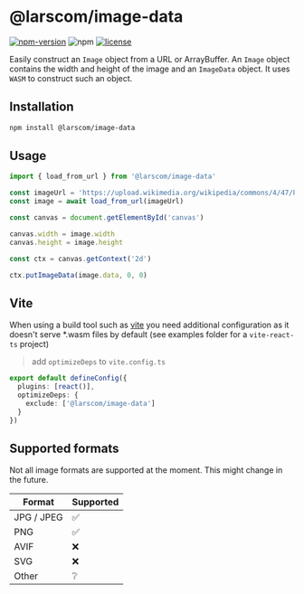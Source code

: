 # @larscom/image-data

[![npm-version](https://img.shields.io/npm/v/@larscom/image-data.svg?label=npm)](https://www.npmjs.com/package/@larscom/image-data)
![npm](https://img.shields.io/npm/dw/@larscom/image-data)
[![license](https://img.shields.io/npm/l/@larscom/image-data.svg)](https://github.com/larscom/image-data/blob/main/LICENSE)

Easily construct an `Image` object from a URL or ArrayBuffer. An `Image` object contains the width and height of the image and an `ImageData` object. It uses `WASM` to construct such an object.

## Installation

```bash
npm install @larscom/image-data
```

## Usage

```ts
import { load_from_url } from '@larscom/image-data'

const imageUrl = 'https://upload.wikimedia.org/wikipedia/commons/4/47/PNG_transparency_demonstration_1.png'
const image = await load_from_url(imageUrl)

const canvas = document.getElementById('canvas')

canvas.width = image.width
canvas.height = image.height

const ctx = canvas.getContext('2d')

ctx.putImageData(image.data, 0, 0)
```

## Vite

When using a build tool such as [vite](https://github.com/vitejs/vite) you need additional configuration as it doesn't serve \*.wasm files by default (see examples folder for a `vite-react-ts` project)

> add `optimizeDeps` to `vite.config.ts`

```ts
export default defineConfig({
  plugins: [react()],
  optimizeDeps: {
    exclude: ['@larscom/image-data']
  }
})
```

## Supported formats

Not all image formats are supported at the moment. This might change in the future.

| Format     | Supported |
| ---------- | --------- |
| JPG / JPEG | ✅        |
| PNG        | ✅        |
| AVIF       | ❌        |
| SVG        | ❌        |
| Other      | ❔        |
